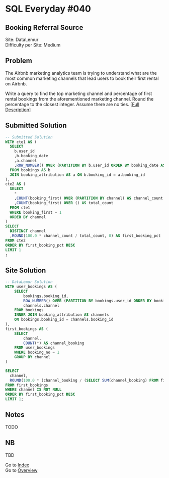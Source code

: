 # SQL Everyday \#040

## Booking Referral Source

Site: DataLemur\
Difficulty per Site: Medium

## Problem

The Airbnb marketing analytics team is trying to understand what are the most common marketing channels that lead users to book their first rental on Airbnb.

Write a query to find the top marketing channel and percentage of first rental bookings from the aforementioned marketing channel. Round the percentage to the closest integer. Assume there are no ties. [[Full Description](https://datalemur.com/questions/booking-referral-source)]

## Submitted Solution

```sql
-- Submitted Solution
WITH cte1 AS (
  SELECT
    b.user_id
    ,b.booking_date
    ,a.channel
    ,ROW_NUMBER() OVER (PARTITION BY b.user_id ORDER BY booking_date ASC) AS booking_first
  FROM bookings AS b
  JOIN booking_attribution AS a ON b.booking_id = a.booking_id
),
cte2 AS (
  SELECT
    *
    ,COUNT(booking_first) OVER (PARTITION BY channel) AS channel_count
    ,COUNT(booking_first) OVER () AS total_count
  FROM cte1
  WHERE booking_first = 1
  ORDER BY channel
)
SELECT
  DISTINCT channel
  ,ROUND(100.0 * channel_count / total_count, 0) AS first_booking_pct
FROM cte2
ORDER BY first_booking_pct DESC
LIMIT 1
; 
```

## Site Solution

```sql
-- DataLemur Solution 
WITH user_bookings AS (
    SELECT 
        bookings.booking_id,
        ROW_NUMBER() OVER (PARTITION BY bookings.user_id ORDER BY bookings.booking_date) AS booking_no,
        channels.channel
    FROM bookings
    INNER JOIN booking_attribution AS channels
    ON bookings.booking_id = channels.booking_id
), 
first_bookings AS (
    SELECT 
        channel, 
        COUNT(*) AS channel_booking
    FROM user_bookings
    WHERE booking_no = 1
    GROUP BY channel
)

SELECT 
  channel, 
  ROUND(100.0 * (channel_booking / (SELECT SUM(channel_booking) FROM first_bookings)), 0) AS first_booking_pct
FROM first_bookings
WHERE channel IS NOT NULL
ORDER BY first_booking_pct DESC
LIMIT 1;
```

## Notes

TODO

## NB

TBD

Go to [Index](../?tab=readme-ov-file#index)\
Go to [Overview](../?tab=readme-ov-file)
